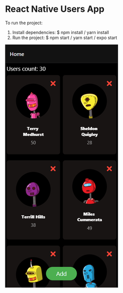 <h1 text-align="center" > React Native Users App </h1>

To run the project:

1. Install dependencies:
   $ npm install / yarn install
2. Run the project:
   $ npm start / yarn start / expo start
<p> <img align="center" src="./src/assets/images//screenshot1.png?raw=true&style=centerme" /> </p>
<br>

